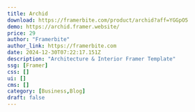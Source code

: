 ```yaml
---
title: Archid
download: https://framerbite.com/product/archid?aff=YGGpO5
demo: https://archid.framer.website/
price: 29
author: "Framerbite"
author_link: https://framerbite.com
date: 2024-12-30T07:22:17.151Z
description: "Architecture & Interior Framer Template"
ssg: [Framer]
css: []
ui: []
cms: []
category: [Business,Blog]
draft: false
---
```

